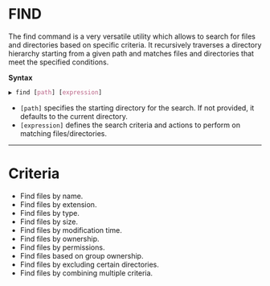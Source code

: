# FIND

The find command is a very versatile utility which allows to search for files and directories based on specific criteria. It recursively traverses a directory hierarchy starting from a given path and matches files and directories that meet the specified conditions.

**Syntax**
```CSS
▶ find [path] [expression]
```
  - `[path]` specifies the starting directory for the search. If not provided, it defaults to the current directory.
  - `[expression]` defines the search criteria and actions to perform on matching files/directories.
---

# Criteria
  - Find files by name.
  - Find files by extension.
  - Find files by type.
  - Find files by size.
  - Find files by modification time.
  - Find files by ownership.
  - Find files by permissions.
  - Find files based on group ownership.
  - Find files by excluding certain directories.
  - Find files by combining multiple criteria.
